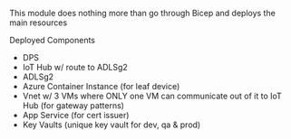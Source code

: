 This module does nothing more than go through Bicep and deploys the main resources

Deployed Components
*    DPS
*    IoT Hub w/ route to ADLSg2
*    ADLSg2
*    Azure Container Instance (for leaf device)
*    Vnet w/ 3 VMs where ONLY one VM can communicate out of it to IoT Hub (for gateway patterns)
*    App Service (for cert issuer)
*    Key Vaults (unique key vault for dev, qa & prod)